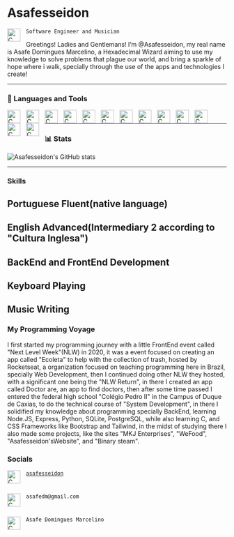 # Asafesseidon 
<img align="left" alt="C" width="30px" style="padding-right:10px;" src="https://www.svgrepo.com/show/493161/white-hacker-male.svg" />


`Software Engineer and Musician`

Greetings! Ladies and Gentlemans! I’m @Asafesseidon, my real name is Asafe Domingues Marcelino, a Hexadecimal Wizard aiming to use my knowledge to solve problems that plague our world, and bring a sparkle of hope where i walk, specially through the use of the apps and technologies I create! 

--- 
### 🧰 Languages and Tools

<img align="left" alt="C" width="30px" style="padding-right:10px;" src="https://cdn.jsdelivr.net/gh/devicons/devicon@latest/icons/c/c-original.svg" />

<img align="left" alt="C" width="30px" style="padding-right:10px;" src="https://cdn.jsdelivr.net/gh/devicons/devicon@latest/icons/csharp/csharp-original.svg" />

<img align="left" alt="C" width="30px" style="padding-right:10px;" src="https://cdn.jsdelivr.net/gh/devicons/devicon@latest/icons/python/python-original.svg" />

<img align="left" alt="C" width="30px" style="padding-right:10px;" src="https://cdn.jsdelivr.net/gh/devicons/devicon@latest/icons/nodejs/nodejs-original.svg" />

<img align="left" alt="C" width="30px" style="padding-right:10px;" src="https://cdn.jsdelivr.net/gh/devicons/devicon@latest/icons/express/express-original.svg" />
 
<img align="left" alt="C" width="30px" style="padding-right:10px;" src="https://cdn.jsdelivr.net/gh/devicons/devicon@latest/icons/html5/html5-original.svg" />

<img align="left" alt="C" width="30px" style="padding-right:10px;" src="https://cdn.jsdelivr.net/gh/devicons/devicon@latest/icons/css3/css3-original.svg" />


<img align="left" alt="C" width="30px" style="padding-right:10px;" src="https://cdn.jsdelivr.net/gh/devicons/devicon@latest/icons/javascript/javascript-original.svg" />

<img align="left" alt="C" width="30px" style="padding-right:10px;" src="https://cdn.jsdelivr.net/gh/devicons/devicon@latest/icons/typescript/typescript-original.svg" />

<img align="left" alt="C" width="30px" style="padding-right:10px;" src="https://cdn.jsdelivr.net/gh/devicons/devicon@latest/icons/svelte/svelte-original.svg" />

<img align="left" alt="C" width="30px" style="padding-right:10px;" src="https://cdn.jsdelivr.net/gh/devicons/devicon@latest/icons/tailwindcss/tailwindcss-original.svg" />

<img align="left" alt="C" width="30px" style="padding-right:10px;" src="https://cdn.jsdelivr.net/gh/devicons/devicon@latest/icons/azuresqldatabase/azuresqldatabase-original.svg" />

<img align="left" alt="C" width="30px" style="padding-right:10px;" src="https://cdn.jsdelivr.net/gh/devicons/devicon@latest/icons/git/git-original.svg" />

<br>

---

### 📊 Stats

![Asafesseidon's GitHub stats](https://github-readme-stats.vercel.app/api?username=asafesseidon&theme=algolia_icons=true)

---

### Skills
Portuguese Fluent(native language)
--
English Advanced(Intermediary 2 according to "Cultura Inglesa")
--
BackEnd and FrontEnd Development
--
Keyboard Playing
--
Music Writing
--

### My Programming Voyage

I first started my programming journey with a little FrontEnd event called "Next Level Week"(NLW) in 2020, it was a event focused on creating an app called "Ecoleta" to help with the collection of trash, hosted by Rocketseat, a organization focused on teaching programming here in Brazil, specially Web Development, then I continued doing other NLW they hosted, with a significant one being the "NLW Return", in there I created an app called Doctor are, an app to find doctors, then after some time passed I entered the federal high school "Colégio Pedro II" in the Campus of Duque de Caxias, to do the technical course  of "System Development", in there I solidified my knowledge about programming specially BackEnd, learning Node.JS, Express, Python, SQLite, PostgreSQL, while also learning C, and CSS Frameworks like Bootstrap and Tailwind, in the midst of studying there I also made some projects, like the sites "MKJ Enterprises", "WeFood", "Asafesseidon'sWebsite", and "Binary steam".

### Socials

<img align="left" alt="C" width="30px" style="padding-right:10px;" src="https://www.svgrepo.com/show/452188/discord.svg"> <a href="https://discordapp.com/users/asafesseidon">`asafesseidon`</a>
#
<img align="left" alt="C" width="30px" style="padding-right:10px;" src="https://www.svgrepo.com/show/452213/gmail.svg"> <a href="mailto:asafedm@gmail.com" style="text-decoration:none;" >`asafedm@gmail.com`</a>
#
<img align="left" alt="C" width="30px" style="padding-right:10px;" src="https://www.svgrepo.com/show/448234/linkedin.svg"><a href="https://www.linkedin.com/in/asafe-domingues-marcelino-4066021ab?utm_source=share&utm_campaign=share_via&utm_content=profile&utm_medium=android_app" href="mailto:asafedm@gmail.com" style="text-decoration: none;"> `Asafe Domingues Marcelino`</a>



<!---
Asafesseidon/Asafesseidon is a ✨ special ✨ repository because its `README.md` (this file) appears on your GitHub profile.
You can click the Preview link to take a look at your changes.
--->
